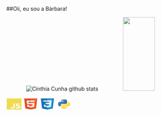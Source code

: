##Oii, eu sou a Bárbara!

<div align="center">  
  <img width="49%" height="195px" src="https://github-readme-stats-sigma-five.vercel.app/api?username=barbaramacedo&show_icons=true&count_private=true&hide_border=true&title_color=4B0082&icon_color=7FFFD4&text_color=c9d1d9&bg_color=0d1117" alt="Cinthia Cunha github stats"/> 
  <img width="41%" height="195px" src="https://github-readme-stats-sigma-five.vercel.app/api/top-langs/?username=barbaramacedo&layout=compact&hide_border=true&title_color=7FFFD4&text_color=ff91a4&bg_color=0d1117"/>
</div>


<div style="display: inline_block"><br>
  <img align="center" alt="barbara-Js" height="30" width="40" src="https://raw.githubusercontent.com/devicons/devicon/master/icons/javascript/javascript-plain.svg">
  <img align="center" alt="barbara-HTML" height="30" width="40" src="https://raw.githubusercontent.com/devicons/devicon/master/icons/html5/html5-original.svg">
  <img align="center" alt="barbara-CSS" height="30" width="40" src="https://raw.githubusercontent.com/devicons/devicon/master/icons/css3/css3-original.svg">
  <img align="center" alt="barbara-Python" height="30" width="40" src="https://raw.githubusercontent.com/devicons/devicon/master/icons/python/python-original.svg">
</div>

